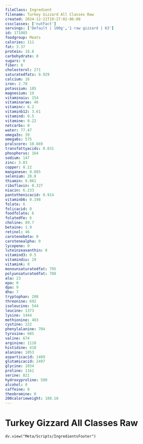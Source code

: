```yaml
---
fileClass: Ingredient
filename: Turkey Gizzard All Classes Raw
created: 2024-12-21T19:27:02-06:00
cssclasses: ['nutFact']
servings: ['Default | 100g','1 raw gizzard | 63']
id: 171085
foodgroup: Meats
calories: 111
fat: 3.37
protein: 18.8
carbohydrate: 0
sugars: 0
fiber: 0
cholesterol: 271
saturatedfats: 0.929
calcium: 16
iron: 2.78
potassium: 185
magnesium: 19
vitaminaiu: 154
vitaminarae: 46
vitaminc: 6.2
vitaminb12: 3.61
vitamind: 0.5
vitamine: 0.22
netcarbs: 0
water: 77.47
omega3s: 39
omega6s: 575
pralscore: 10.669
transfattyacids: 0.031
phosphorus: 164
sodium: 147
zinc: 3.03
copper: 0.22
manganese: 0.085
selenium: 28.8
thiamin: 0.061
riboflavin: 0.327
niacin: 6.233
pantothenicacid: 0.914
vitaminb6: 0.198
folate: 6
folicacid: 0
foodfolate: 6
folatedfe: 6
choline: 89.7
betaine: 1.9
retinol: 46
carotenebeta: 0
carotenealpha: 0
lycopene: 0
luteinzeaxanthin: 0
vitamind3: 0.5
vitamindiu: 19
vitamink: 0
monounsaturatedfat: 795
polyunsaturatedfat: 708
ala: 23
epa: 0
dpa: 9
dha: 7
tryptophan: 208
threonine: 692
isoleucine: 544
leucine: 1373
lysine: 1444
methionine: 483
cystine: 222
phenylalanine: 704
tyrosine: 605
valine: 674
arginine: 1118
histidine: 418
alanine: 1053
asparticacid: 1489
glutamicacid: 2497
glycine: 1034
proline: 1161
serine: 821
hydroxyproline: 580
alcohol: 0
caffeine: 0
theobromine: 0
200calorieweight: 180.18
---
```


# Turkey Gizzard All Classes Raw

```dataviewjs
dv.view("Meta/Scripts/IngredientsFooter")
```